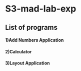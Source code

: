 # S3-mad-lab-exp
## List of programs
#### 1)Add Numbers Application
#### 2)Calculator
#### 3)Layout Application
